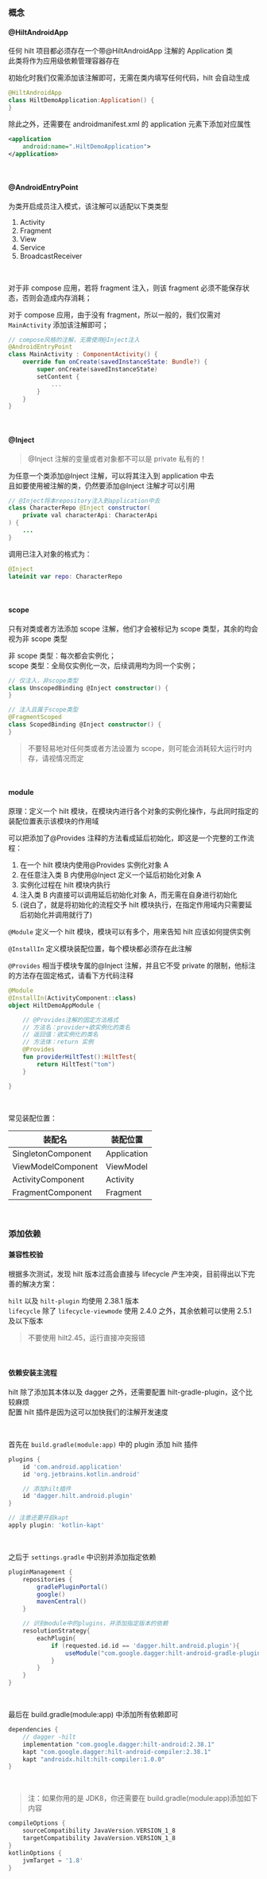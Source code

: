 ### 概念

#### @HiltAndroidApp

任何 hilt 项目都必须存在一个带@HiltAndroidApp 注解的 Application 类  
此类将作为应用级依赖管理容器存在

初始化时我们仅需添加该注解即可，无需在类内填写任何代码，hilt 会自动生成

```kotlin
@HiltAndroidApp
class HiltDemoApplication:Application() {
}
```

除此之外，还需要在 androidmanifest.xml 的 application 元素下添加对应属性

```xml
<application
    android:name=".HiltDemoApplication">
</application>
```

<br>

#### @AndroidEntryPoint

为类开启成员注入模式，该注解可以适配以下类类型

1. Activity
2. Fragment
3. View
4. Service
5. BroadcastReceiver

<br>

对于非 compose 应用，若将 fragment 注入，则该 fragment 必须不能保存状态，否则会造成内存消耗；

对于 compose 应用，由于没有 fragment，所以一般的，我们仅需对 `MainActivity` 添加该注解即可；

```kotlin
// compose风格的注解，无需使用@Inject注入
@AndroidEntryPoint
class MainActivity : ComponentActivity() {
    override fun onCreate(savedInstanceState: Bundle?) {
        super.onCreate(savedInstanceState)
        setContent {
            ...
        }
    }
}
```

<br>

#### @Inject

> @Inject 注解的变量或者对象都不可以是 private 私有的！

为任意一个类添加@Inject 注解，可以将其注入到 application 中去  
且如要使用被注解的类，仍然要添加@Inject 注解才可以引用

```java
// @Inject将本repository注入到application中去
class CharacterRepo @Inject constructor(
    private val characterApi: CharacterApi
) {
    ...
}
```

调用已注入对象的格式为：

```kotlin
@Inject
lateinit var repo: CharacterRepo
```

<br>

#### scope

只有对类或者方法添加 scope 注解，他们才会被标记为 scope 类型，其余的均会视为非 scope 类型

非 scope 类型：每次都会实例化；  
scope 类型：全局仅实例化一次，后续调用均为同一个实例；

```kotlin
// 仅注入，非scope类型
class UnscopedBinding @Inject constructor() {
}

// 注入且属于scope类型
@FragmentScoped
class ScopedBinding @Inject constructor() {
}
```

> 不要轻易地对任何类或者方法设置为 scope，则可能会消耗较大运行时内存，请视情况而定

<br>

#### module

原理：定义一个 hilt 模块，在模块内进行各个对象的实例化操作，与此同时指定的装配位置表示该模块的作用域

可以把添加了@Provides 注释的方法看成延后初始化，即这是一个完整的工作流程：

1. 在一个 hilt 模块内使用@Provides 实例化对象 A
2. 在任意注入类 B 内使用@Inject 定义一个延后初始化对象 A
3. 实例化过程在 hilt 模块内执行
4. 注入类 B 内直接可以调用延后初始化对象 A，而无需在自身进行初始化
5. (说白了，就是将初始化的流程交予 hilt 模块执行，在指定作用域内只需要延后初始化并调用就行了)

`@Module` 定义一个 hilt 模块，模块可以有多个，用来告知 hilt 应该如何提供实例

`@InstallIn` 定义模块装配位置，每个模块都必须存在此注解

`@Provides` 相当于模块专属的@Inject 注解，并且它不受 private 的限制，他标注的方法存在固定格式，请看下方代码注释

```kotlin
@Module
@InstallIn(ActivityComponent::class)
object HiltDemoAppModule {

    // @Provides注解的固定方法格式
    // 方法名：provider+欲实例化的类名
    // 返回值：欲实例化的类名
    // 方法体：return 实例
    @Provides
    fun providerHiltTest():HiltTest{
        return HiltTest("tom")
    }

}
```

<br>

常见装配位置：

| 装配名             | 装配位置    |
| ------------------ | ----------- |
| SingletonComponent | Application |
| ViewModelComponent | ViewModel   |
| ActivityComponent  | Activity    |
| FragmentComponent  | Fragment    |

<br>

### 添加依赖

#### 兼容性校验

根据多次测试，发现 hilt 版本过高会直接与 lifecycle 产生冲突，目前得出以下完善的解决方案：

`hilt` 以及 `hilt-plugin` 均使用 2.38.1 版本  
`lifecycle` 除了 `lifecycle-viewmode` 使用 2.4.0 之外，其余依赖可以使用 2.5.1 及以下版本

> 不要使用 hilt2.45，运行直接冲突报错

<br>

#### 依赖安装主流程

hilt 除了添加其本体以及 dagger 之外，还需要配置 hilt-gradle-plugin，这个比较麻烦  
配置 hilt 插件是因为这可以加快我们的注解开发速度

<br>

首先在 `build.gradle(module:app)` 中的 plugin 添加 hilt 插件

```groovy
plugins {
    id 'com.android.application'
    id 'org.jetbrains.kotlin.android'

    // 添加hilt插件
    id 'dagger.hilt.android.plugin'
}

// 注意还要开启kapt
apply plugin: 'kotlin-kapt'
```

<br>

之后于 `settings.gradle` 中识别并添加指定依赖

```groovy
pluginManagement {
    repositories {
        gradlePluginPortal()
        google()
        mavenCentral()
    }

    // 识别module中的plugins，并添加指定版本的依赖
    resolutionStrategy{
        eachPlugin{
            if (requested.id.id == 'dagger.hilt.android.plugin'){
                useModule("com.google.dagger:hilt-android-gradle-plugin:2.38.1")
            }
        }
    }
}
```

<br>

最后在 build.gradle(module:app) 中添加所有依赖即可

```groovy
dependencies {
    // dagger -hilt
    implementation "com.google.dagger:hilt-android:2.38.1"
    kapt "com.google.dagger:hilt-android-compiler:2.38.1"
    kapt "androidx.hilt:hilt-compiler:1.0.0"
}
```

<br>

> 注：如果你用的是 JDK8，你还需要在 build.gradle(module:app)添加如下内容

```groovy
compileOptions {
    sourceCompatibility JavaVersion.VERSION_1_8
    targetCompatibility JavaVersion.VERSION_1_8
}
kotlinOptions {
    jvmTarget = '1.8'
}
```

<br>
